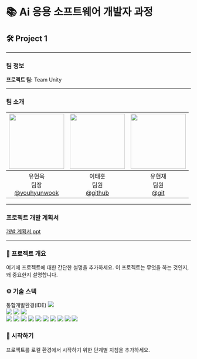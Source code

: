 # 📚 Ai 응용 소프트웨어 개발자 과정

## 🛠️ Project 1

---

### 팀 정보
**프로젝트 팀:** Team Unity

---
### 팀 소개
|<img src="" width="150" height="150"/>|<img src="" width="150" height="150"/>|<img src="" width="150" height="150"/>|
|:-:|:-:|:-:|
|유현욱<br/>팀장<br/>[@youhyunwook](https://github.com/youhyunwook)|이태훈<br/>팀원<br/>[@github](https://github.com/github)|유현재<br/>팀원<br/>[@git](https://github.com/git)|
---

### 프로젝트 개발 계획서
[개발 계획서.ppt](https://www.canva.com/design/DAGNhDwQJpI/iVUgEJCfW-CegUKUjV539g/edit)

---

### 📌 프로젝트 개요
여기에 프로젝트에 대한 간단한 설명을 추가하세요. 이 프로젝트는 무엇을 하는 것인지, 왜 중요한지 설명합니다.

### ⚙️ 기술 스택
<div> 통합개발환경(IDE)
<img src="https://img.shields.io/badge/Eclipse-2C2255?style=for-the-badge&logo=eclipse&logoColor=white">
</div>
<div>
  <img src="https://img.shields.io/badge/HTML5-E34F26?style=for-the-badge&logo=html5&logoColor=white">
  <img src="https://img.shields.io/badge/CSS3-1572B6?style=for-the-badge&logo=css3&logoColor=white">
  <img src="https://img.shields.io/badge/JS-F7DF1E?style=for-the-badge&logo=javascript&logoColor=white">
</div>
<div>
   <img src="https://img.shields.io/badge/MariaDB-003545?style=for-the-badge&logo=mariadb&logoColor=white">
    <img src="https://img.shields.io/badge/github-181717?style=for-the-badge&logo=github&logoColor=white">
   <img src="https://img.shields.io/badge/Python-3776AB?style=for-the-badge&logo=python&logoColor=white">
    <img src="https://img.shields.io/badge/jQuery-0769AD?style=for-the-badge&logo=jquery&logoColor=white">
    <img src="https://img.shields.io/badge/ApacheTomcat-F8DC75?style=for-the-badge&logo=apachetomcat&logoColor=white">
    <img src="https://img.shields.io/badge/scikitlearn-F7931E?style=for-the-badge&logo=scikitlearn&logoColor=white">
    <img src="https://img.shields.io/badge/react-61DAFB?style=for-the-badge&logo=react&logoColor=white">
    <img src="https://img.shields.io/badge/bootstrap-7952B3?style=for-the-badge&logo=bootstrap&logoColor=white">
    <img src="https://img.shields.io/badge/numpy-013243?style=for-the-badge&logo=numpy&logoColor=white">
     <img src="https://img.shields.io/badge/pandas-150458?style=for-the-badge&logo=pandas&logoColor=white">
</div>

### 🚀 시작하기
프로젝트를 로컬 환경에서 시작하기 위한 단계별 지침을 추가하세요.
